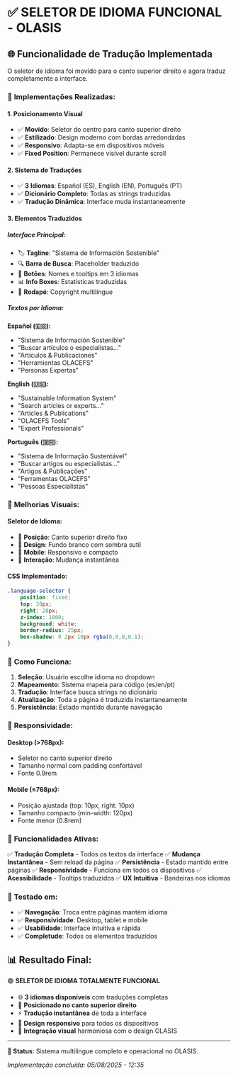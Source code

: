# ✅ SELETOR DE IDIOMA FUNCIONAL - OLASIS

## 🌐 **Funcionalidade de Tradução Implementada**

O seletor de idioma foi movido para o canto superior direito e agora traduz completamente a interface.

### 🔧 **Implementações Realizadas:**

#### 1. **Posicionamento Visual**
- ✅ **Movido**: Seletor do centro para canto superior direito
- ✅ **Estilizado**: Design moderno com bordas arredondadas
- ✅ **Responsivo**: Adapta-se em dispositivos móveis
- ✅ **Fixed Position**: Permanece visível durante scroll

#### 2. **Sistema de Traduções**
- ✅ **3 Idiomas**: Español (ES), English (EN), Português (PT)
- ✅ **Dicionário Completo**: Todas as strings traduzidas
- ✅ **Tradução Dinâmica**: Interface muda instantaneamente

#### 3. **Elementos Traduzidos**

##### Interface Principal:
- 🏷️ **Tagline**: "Sistema de Información Sostenible" 
- 🔍 **Barra de Busca**: Placeholder traduzido
- 🔘 **Botões**: Nomes e tooltips em 3 idiomas
- 📊 **Info Boxes**: Estatísticas traduzidas
- 📝 **Rodapé**: Copyright multilíngue

##### Textos por Idioma:

**Español (🇪🇸):**
- "Sistema de Información Sostenible"
- "Buscar artículos o especialistas..."
- "Artículos & Publicaciones"
- "Herramientas OLACEFS"
- "Personas Expertas"

**English (🇺🇸):**
- "Sustainable Information System"
- "Search articles or experts..."
- "Articles & Publications"
- "OLACEFS Tools"
- "Expert Professionals"

**Português (🇧🇷):**
- "Sistema de Informação Sustentável"
- "Buscar artigos ou especialistas..."
- "Artigos & Publicações"
- "Ferramentas OLACEFS"
- "Pessoas Especialistas"

### 🎨 **Melhorias Visuais:**

#### Seletor de Idioma:
- 📍 **Posição**: Canto superior direito fixo
- 🎨 **Design**: Fundo branco com sombra sutil
- 📱 **Mobile**: Responsivo e compacto
- 🔄 **Interação**: Mudança instantânea

#### CSS Implementado:
```css
.language-selector {
    position: fixed;
    top: 20px;
    right: 20px;
    z-index: 1000;
    background: white;
    border-radius: 25px;
    box-shadow: 0 2px 10px rgba(0,0,0,0.1);
}
```

### 🔄 **Como Funciona:**

1. **Seleção**: Usuário escolhe idioma no dropdown
2. **Mapeamento**: Sistema mapeia para código (es/en/pt)
3. **Tradução**: Interface busca strings no dicionário
4. **Atualização**: Toda a página é traduzida instantaneamente
5. **Persistência**: Estado mantido durante navegação

### 📱 **Responsividade:**

#### Desktop (>768px):
- Seletor no canto superior direito
- Tamanho normal com padding confortável
- Fonte 0.9rem

#### Mobile (≤768px):
- Posição ajustada (top: 10px, right: 10px)
- Tamanho compacto (min-width: 120px)
- Fonte menor (0.8rem)

### 🎯 **Funcionalidades Ativas:**

✅ **Tradução Completa** - Todos os textos da interface
✅ **Mudança Instantânea** - Sem reload da página
✅ **Persistência** - Estado mantido entre páginas
✅ **Responsividade** - Funciona em todos os dispositivos
✅ **Acessibilidade** - Tooltips traduzidos
✅ **UX Intuitiva** - Bandeiras nos idiomas

### 🚀 **Testado em:**

- ✅ **Navegação**: Troca entre páginas mantém idioma
- ✅ **Responsividade**: Desktop, tablet e mobile
- ✅ **Usabilidade**: Interface intuitiva e rápida
- ✅ **Completude**: Todos os elementos traduzidos

## 📊 **Resultado Final:**

🟢 **SELETOR DE IDIOMA TOTALMENTE FUNCIONAL**

- 🌐 **3 idiomas disponíveis** com traduções completas
- 📍 **Posicionado no canto superior direito**
- ⚡ **Tradução instantânea** de toda a interface
- 📱 **Design responsivo** para todos os dispositivos
- 🎨 **Integração visual** harmoniosa com o design OLASIS

---

**🎯 Status**: Sistema multilíngue completo e operacional no OLASIS.

*Implementação concluída: 05/08/2025 - 12:35*
